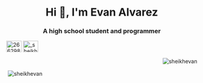 <h1 align="center">Hi 👋, I'm Evan Alvarez</h1>
<h3 align="center">A high school student and programmer</h3>

<p align="left">
<a href="https://stackoverflow.com/users/26629850" target="blank"><img align="center" src="https://raw.githubusercontent.com/rahuldkjain/github-profile-readme-generator/master/src/images/icons/Social/stack-overflow.svg" alt="26629850" height="30" width="40" /></a>
<a href="https://discordapp.com/users/1278461266356338782" target="blank"><img align="center" src="https://raw.githubusercontent.com/rahuldkjain/github-profile-readme-generator/master/src/images/icons/Social/discord.svg" alt="_sheikhevan" height="30" width="40" /></a>
</p>

<p align="right">&nbsp;<img align="center" src="https://github-readme-stats.vercel.app/api/top-langs?username=sheikhevan&locale=en&theme=transparent" alt="sheikhevan" /></p>
<p align="left">&nbsp;<img align="center" src="https://github-readme-stats.vercel.app/api?username=sheikhevan&show_icons=true&locale=en&theme=transparent" alt="sheikhevan" /></p>
